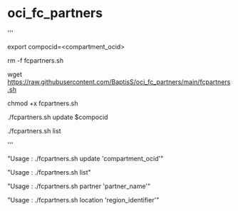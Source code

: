 # oci_fc_partners

'''

export compocid=<compartment_ocid>



rm -f fcpartners.sh

wget https://raw.githubusercontent.com/BaptisS/oci_fc_partners/main/fcpartners.sh

chmod +x fcpartners.sh

./fcpartners.sh update $compocid

./fcpartners.sh list



'''


"Usage : ./fcpartners.sh update 'compartment_ocid'" 



"Usage : ./fcpartners.sh list"

"Usage : ./fcpartners.sh partner 'partner_name'"

"Usage : ./fcpartners.sh location 'region_identifier'" 



